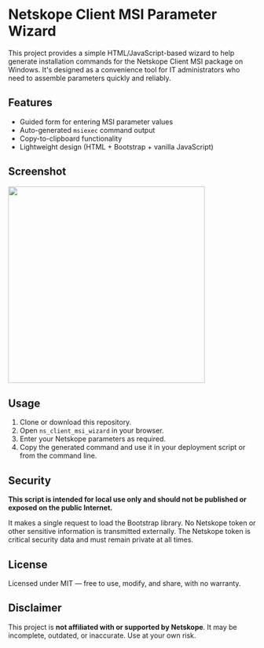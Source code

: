 # Netskope Client MSI Parameter Wizard

This project provides a simple HTML/JavaScript-based wizard to help generate installation commands for the Netskope Client MSI package on Windows. It's designed as a convenience tool for IT administrators who need to assemble parameters quickly and reliably.

## Features
- Guided form for entering MSI parameter values
- Auto-generated `msiexec` command output
- Copy-to-clipboard functionality
- Lightweight design (HTML + Bootstrap + vanilla JavaScript)

## Screenshot
<img src="https://i.imgur.com/XHpzJSX.png" width="400">

## Usage
1. Clone or download this repository.
2. Open `ns_client_msi_wizard` in your browser.
3. Enter your Netskope parameters as required.
4. Copy the generated command and use it in your deployment script or from the command line.

## Security
**This script is intended for local use only and should not be published or exposed on the public Internet.**

It makes a single request to load the Bootstrap library. No Netskope token or other sensitive information is transmitted externally. The Netskope token is critical security data and must remain private at all times.

## License
Licensed under MIT — free to use, modify, and share, with no warranty.

## Disclaimer
This project is **not affiliated with or supported by Netskope**. It may be incomplete, outdated, or inaccurate. Use at your own risk.
